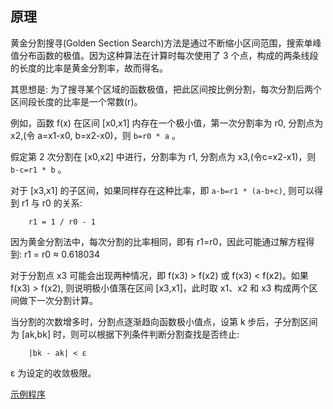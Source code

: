 
## 原理

黄金分割搜寻(Golden Section Search)方法是通过不断缩小区间范围，搜索单峰值分布函数的极值。因为这种算法在计算时每次使用了 3 个点，构成的两条线段的长度的比率是黄金分割率，故而得名。

其思想是:
为了搜寻某个区域的函数极值，把此区间按比例分割，每次分割后两个区间段长度的比率是一个常数(r)。

例如，函数 f(x) 在区间 [x0,x1] 内存在一个极小值，第一次分割率为 r0, 分割点为 x2,(令 a=x1-x0, b=x2-x0)，则 `b=r0 * a` 。

假定第 2 次分割在 [x0,x2] 中进行，分割率为 r1, 分割点为 x3,(令c=x2-x1)，则 `b-c=r1 * b` 。

对于 [x3,x1] 的子区间，如果同样存在这种比率，即 `a-b=r1 * (a-b+c)`,  则可以得到 r1 与 r0 的关系:
```
    r1 = 1 / r0 - 1
```

因为黄金分割法中，每次分割的比率相同，即有 r1=r0，因此可能通过解方程得到: r1 = r0 ≈ 0.618034

对于分割点 x3 可能会出现两种情况，即 f(x3) > f(x2) 或 f(x3) < f(x2)。如果 f(x3) > f(x2), 则说明极小值落在区间 [x3,x1]，此时取 x1、x2 和 x3 构成两个区间做下一次分割计算。

当分割的次数增多时，分割点逐渐趋向函数极小值点，设第 k 步后，子分割区间为 [ak,bk] 时，则可以根据下列条件判断分割查找是否终止:
```
    |bk - ak| < ɛ
```
ɛ 为设定的收敛极限。


[示例程序](code/gss.c)